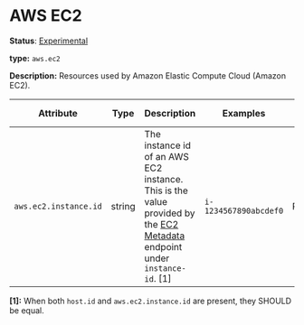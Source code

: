 # AWS EC2

**Status**: [Experimental][DocumentStatus]

**type:** `aws.ec2`

**Description:** Resources used by Amazon Elastic Compute Cloud (Amazon EC2).

<!-- semconv aws.ec2 -->
| Attribute  | Type | Description  | Examples  | Requirement Level |
|---|---|---|---|---|
| `aws.ec2.instance.id` | string | The instance id of an AWS EC2 instance. This is the value provided by the [EC2 Metadata](https://docs.aws.amazon.com/AWSEC2/latest/UserGuide/instancedata-data-categories.html) endpoint under `instance-id`. [1] | `i-1234567890abcdef0` | Recommended |

**[1]:** When both `host.id` and `aws.ec2.instance.id` are present, they SHOULD be equal.
<!-- endsemconv -->

[DocumentStatus]: https://github.com/open-telemetry/opentelemetry-specification/tree/v1.26.0/specification/document-status.md
